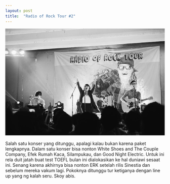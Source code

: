 ```yaml
---
layout: post
title:  "Radio of Rock Tour #2"
---
```


![20160221_01](/images/20160221_01.JPG)

Salah satu konser yang ditunggu, apalagi kalau bukan karena paket lengkapnya. Dalam satu konser bisa nonton White Shoes and The Couple Company, Efek Rumah Kaca, Silampukau, dan Good Night Electric. Untuk ini rela duit jatah buat test TOEFL bulan ini dialokasikan ke hal duniawi sesaat ini. Senang karena akhirnya bisa nonton ERK setelah rilis Sinestia dan sebelum mereka vakum lagi. Pokoknya ditunggu tur ketiganya dengan line up yang ng kalah seru. Skoy abis.
